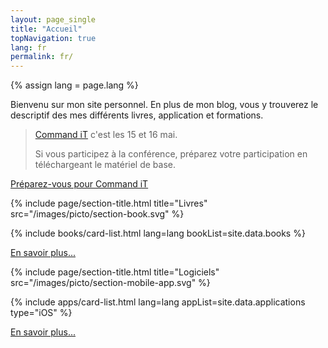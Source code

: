 ```yaml
---
layout: page_single
title: "Accueil"
topNavigation: true
lang: fr
permalink: fr/
---
```


{% assign lang = page.lang %}


Bienvenu sur mon site personnel.
En plus de mon blog, vous y trouverez le descriptif des mes différents
livres, application et formations.

> [Command iT][cit] c'est les 15 et 16 mai.
>
> Si vous participez à la conférence, préparez votre participation
> en téléchargeant le matériel de base.

<div class="text-xs-center">
    <a href="/fr/formations/command-it-2019.html" 
       title="Command-iT téléchargez le matériel de présentation" 
       class="btn btn-lg btn-success">
    Préparez-vous pour Command iT
    </a>
</div>

{% include page/section-title.html 
    title="Livres"
    src="/images/picto/section-book.svg" %}

{% include books/card-list.html lang=lang bookList=site.data.books %}

[En savoir plus...](/fr/books)


{% include page/section-title.html 
    title="Logiciels"
    src="/images/picto/section-mobile-app.svg" %}

{% include apps/card-list.html lang=lang appList=site.data.applications type="iOS" %}

[En savoir plus...](/fr/applications)

[cit]: https://Command-iT.fr/